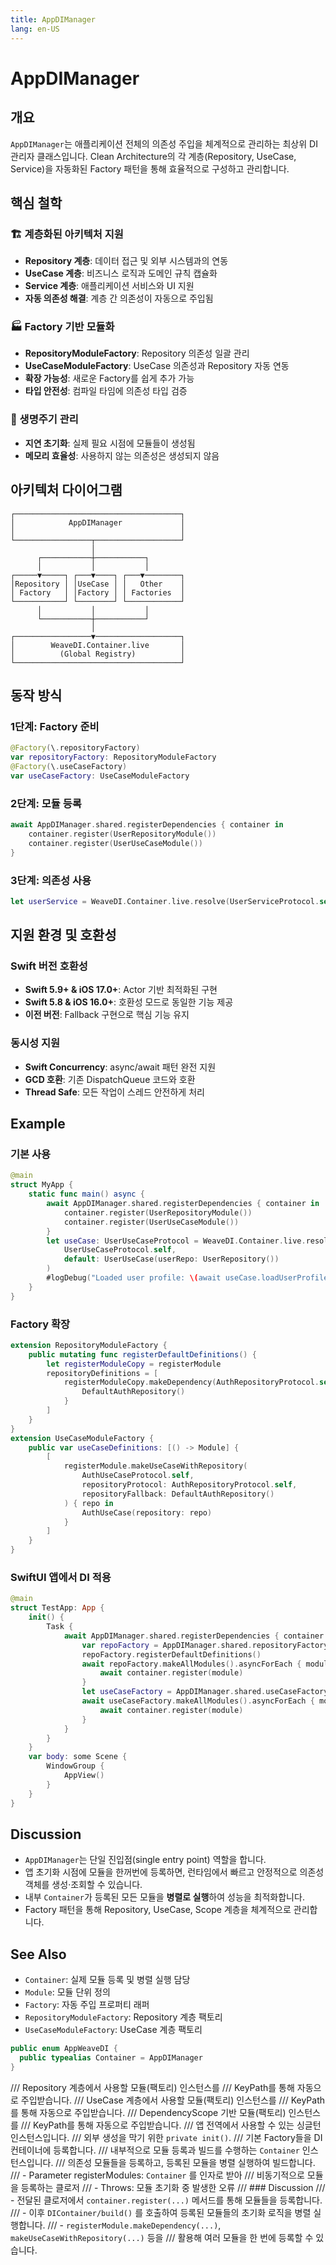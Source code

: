 ```yaml
---
title: AppDIManager
lang: en-US
---
```


# AppDIManager

## 개요
`AppDIManager`는 애플리케이션 전체의 의존성 주입을 체계적으로 관리하는
최상위 DI 관리자 클래스입니다. Clean Architecture의 각 계층(Repository, UseCase, Service)을
자동화된 Factory 패턴을 통해 효율적으로 구성하고 관리합니다.
## 핵심 철학
### 🏗️ 계층화된 아키텍처 지원
- **Repository 계층**: 데이터 접근 및 외부 시스템과의 연동
- **UseCase 계층**: 비즈니스 로직과 도메인 규칙 캡슐화
- **Service 계층**: 애플리케이션 서비스와 UI 지원
- **자동 의존성 해결**: 계층 간 의존성이 자동으로 주입됨
### 🏭 Factory 기반 모듈화
- **RepositoryModuleFactory**: Repository 의존성 일괄 관리
- **UseCaseModuleFactory**: UseCase 의존성과 Repository 자동 연동
- **확장 가능성**: 새로운 Factory를 쉽게 추가 가능
- **타입 안전성**: 컴파일 타임에 의존성 타입 검증
### 🔄 생명주기 관리
- **지연 초기화**: 실제 필요 시점에 모듈들이 생성됨
- **메모리 효율성**: 사용하지 않는 의존성은 생성되지 않음
## 아키텍처 다이어그램
```
┌─────────────────────────────────────┐
│            AppDIManager             │
│                                     │
└─────────────────┬───────────────────┘
                  │
      ┌───────────┼───────────┐
      │           │           │
┌─────▼─────┐ ┌───▼────┐ ┌───▼────────┐
│Repository │ │UseCase │ │   Other    │
│ Factory   │ │Factory │ │ Factories  │
└───────────┘ └────────┘ └────────────┘
      │           │           │
      └───────────┼───────────┘
                  │
┌─────────────────▼───────────────────┐
│        WeaveDI.Container.live       │
│          (Global Registry)          │
└─────────────────────────────────────┘
```
## 동작 방식
### 1단계: Factory 준비
```swift
@Factory(\.repositoryFactory)
var repositoryFactory: RepositoryModuleFactory
@Factory(\.useCaseFactory)
var useCaseFactory: UseCaseModuleFactory
```
### 2단계: 모듈 등록
```swift
await AppDIManager.shared.registerDependencies { container in
    container.register(UserRepositoryModule())
    container.register(UserUseCaseModule())
}
```
### 3단계: 의존성 사용
```swift
let userService = WeaveDI.Container.live.resolve(UserServiceProtocol.self)
```
## 지원 환경 및 호환성
### Swift 버전 호환성
- **Swift 5.9+ & iOS 17.0+**: Actor 기반 최적화된 구현
- **Swift 5.8 & iOS 16.0+**: 호환성 모드로 동일한 기능 제공
- **이전 버전**: Fallback 구현으로 핵심 기능 유지
### 동시성 지원
- **Swift Concurrency**: async/await 패턴 완전 지원
- **GCD 호환**: 기존 DispatchQueue 코드와 호환
- **Thread Safe**: 모든 작업이 스레드 안전하게 처리
## Example
### 기본 사용
```swift
@main
struct MyApp {
    static func main() async {
        await AppDIManager.shared.registerDependencies { container in
            container.register(UserRepositoryModule())
            container.register(UserUseCaseModule())
        }
        let useCase: UserUseCaseProtocol = WeaveDI.Container.live.resolveOrDefault(
            UserUseCaseProtocol.self,
            default: UserUseCase(userRepo: UserRepository())
        )
        #logDebug("Loaded user profile: \(await useCase.loadUserProfile().displayName)")
    }
}
```
### Factory 확장
```swift
extension RepositoryModuleFactory {
    public mutating func registerDefaultDefinitions() {
        let registerModuleCopy = registerModule
        repositoryDefinitions = [
            registerModuleCopy.makeDependency(AuthRepositoryProtocol.self) {
                DefaultAuthRepository()
            }
        ]
    }
}
extension UseCaseModuleFactory {
    public var useCaseDefinitions: [() -> Module] {
        [
            registerModule.makeUseCaseWithRepository(
                AuthUseCaseProtocol.self,
                repositoryProtocol: AuthRepositoryProtocol.self,
                repositoryFallback: DefaultAuthRepository()
            ) { repo in
                AuthUseCase(repository: repo)
            }
        ]
    }
}
```
### SwiftUI 앱에서 DI 적용
```swift
@main
struct TestApp: App {
    init() {
        Task {
            await AppDIManager.shared.registerDependencies { container in
                var repoFactory = AppDIManager.shared.repositoryFactory
                repoFactory.registerDefaultDefinitions()
                await repoFactory.makeAllModules().asyncForEach { module in
                    await container.register(module)
                }
                let useCaseFactory = AppDIManager.shared.useCaseFactory
                await useCaseFactory.makeAllModules().asyncForEach { module in
                    await container.register(module)
                }
            }
        }
    }
    var body: some Scene {
        WindowGroup {
            AppView()
        }
    }
}
```
## Discussion
- `AppDIManager`는 단일 진입점(single entry point) 역할을 합니다.
- 앱 초기화 시점에 모듈을 한꺼번에 등록하면, 런타임에서 빠르고 안정적으로
  의존성 객체를 생성·조회할 수 있습니다.
- 내부 ``Container``가 등록된 모든 모듈을 **병렬로 실행**하여 성능을 최적화합니다.
- Factory 패턴을 통해 Repository, UseCase, Scope 계층을 체계적으로 관리합니다.
## See Also
- ``Container``: 실제 모듈 등록 및 병렬 실행 담당
- ``Module``: 모듈 단위 정의
- ``Factory``: 자동 주입 프로퍼티 래퍼
- ``RepositoryModuleFactory``: Repository 계층 팩토리
- ``UseCaseModuleFactory``: UseCase 계층 팩토리

```swift
public enum AppWeaveDI {
  public typealias Container = AppDIManager
}
```

  /// Repository 계층에서 사용할 모듈(팩토리) 인스턴스를
  /// KeyPath를 통해 자동으로 주입받습니다.
  /// UseCase 계층에서 사용할 모듈(팩토리) 인스턴스를
  /// KeyPath를 통해 자동으로 주입받습니다.
  /// DependencyScope 기반 모듈(팩토리) 인스턴스를
  /// KeyPath를 통해 자동으로 주입받습니다.
  /// 앱 전역에서 사용할 수 있는 싱글턴 인스턴스입니다.
  /// 외부 생성을 막기 위한 `private init()`.
  /// 기본 Factory들을 DI 컨테이너에 등록합니다.
  /// 내부적으로 모듈 등록과 빌드를 수행하는 ``Container`` 인스턴스입니다.
  /// 의존성 모듈들을 등록하고, 등록된 모듈을 병렬 실행하여 빌드합니다.
  /// - Parameter registerModules: ``Container`` 를 인자로 받아
  ///   비동기적으로 모듈을 등록하는 클로저
  /// - Throws: 모듈 초기화 중 발생한 오류
  /// ### Discussion
  /// - 전달된 클로저에서 `container.register(...)` 메서드를 통해 모듈들을 등록합니다.
  /// - 이후 ``DIContainer/build()`` 를 호출하여 등록된 모듈들의 초기화 로직을 병렬 실행합니다.
  /// - `registerModule.makeDependency(...)`, `makeUseCaseWithRepository(...)` 등을
  ///   활용해 여러 모듈을 한 번에 등록할 수 있습니다.
